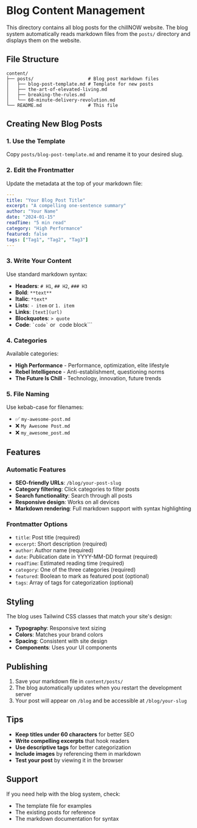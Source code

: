 # Blog Content Management

This directory contains all blog posts for the chillNOW website. The blog system automatically reads markdown files from the `posts/` directory and displays them on the website.

## File Structure

```
content/
├── posts/                    # Blog post markdown files
│   ├── blog-post-template.md # Template for new posts
│   ├── the-art-of-elevated-living.md
│   ├── breaking-the-rules.md
│   └── 60-minute-delivery-revolution.md
└── README.md                 # This file
```

## Creating New Blog Posts

### 1. Use the Template
Copy `posts/blog-post-template.md` and rename it to your desired slug.

### 2. Edit the Frontmatter
Update the metadata at the top of your markdown file:

```yaml
---
title: "Your Blog Post Title"
excerpt: "A compelling one-sentence summary"
author: "Your Name"
date: "2024-01-15"
readTime: "5 min read"
category: "High Performance"
featured: false
tags: ["Tag1", "Tag2", "Tag3"]
---
```

### 3. Write Your Content
Use standard markdown syntax:

- **Headers**: `# H1`, `## H2`, `### H3`
- **Bold**: `**text**`
- **Italic**: `*text*`
- **Lists**: `- item` or `1. item`
- **Links**: `[text](url)`
- **Blockquotes**: `> quote`
- **Code**: `` `code` `` or ``` ```code block```

### 4. Categories
Available categories:
- **High Performance** - Performance, optimization, elite lifestyle
- **Rebel Intelligence** - Anti-establishment, questioning norms
- **The Future Is Chill** - Technology, innovation, future trends

### 5. File Naming
Use kebab-case for filenames:
- ✅ `my-awesome-post.md`
- ❌ `My Awesome Post.md`
- ❌ `my_awesome_post.md`

## Features

### Automatic Features
- **SEO-friendly URLs**: `/blog/your-post-slug`
- **Category filtering**: Click categories to filter posts
- **Search functionality**: Search through all posts
- **Responsive design**: Works on all devices
- **Markdown rendering**: Full markdown support with syntax highlighting

### Frontmatter Options
- `title`: Post title (required)
- `excerpt`: Short description (required)
- `author`: Author name (required)
- `date`: Publication date in YYYY-MM-DD format (required)
- `readTime`: Estimated reading time (required)
- `category`: One of the three categories (required)
- `featured`: Boolean to mark as featured post (optional)
- `tags`: Array of tags for categorization (optional)

## Styling

The blog uses Tailwind CSS classes that match your site's design:
- **Typography**: Responsive text sizing
- **Colors**: Matches your brand colors
- **Spacing**: Consistent with site design
- **Components**: Uses your UI components

## Publishing

1. Save your markdown file in `content/posts/`
2. The blog automatically updates when you restart the development server
3. Your post will appear on `/blog` and be accessible at `/blog/your-slug`

## Tips

- **Keep titles under 60 characters** for better SEO
- **Write compelling excerpts** that hook readers
- **Use descriptive tags** for better categorization
- **Include images** by referencing them in markdown
- **Test your post** by viewing it in the browser

## Support

If you need help with the blog system, check:
- The template file for examples
- The existing posts for reference
- The markdown documentation for syntax